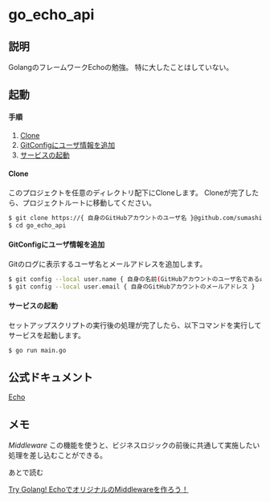 # go_echo_api

## 説明
GolangのフレームワークEchoの勉強。
特に大したことはしていない。

## 起動

#### 手順

1. [Clone](#clone)
2. [GitConfigにユーザ情報を追加](#gitconfigにユーザ情報を追加)
3. [サービスの起動](#サービスの起動)

#### Clone

このプロジェクトを任意のディレクトリ配下にCloneします。
Cloneが完了したら、プロジェクトルートに移動してください。

```bash
$ git clone https://{ 自身のGitHubアカウントのユーザ名 }@github.com/sumashin/go_echo_api.git
$ cd go_echo_api
```

#### GitConfigにユーザ情報を追加

Gitのログに表示するユーザ名とメールアドレスを追加します。

```bash
$ git config --local user.name { 自身の名前(GitHubアカウントのユーザ名である必要はないです) }
$ git config --local user.email { 自身のGitHubアカウントのメールアドレス }
```

#### サービスの起動

セットアップスクリプトの実行後の処理が完了したら、以下コマンドを実行してサービスを起動します。

```bash
$ go run main.go
```

## 公式ドキュメント

[Echo](https://echo.labstack.com/guide)

## メモ

*Middleware*
この機能を使うと、ビジネスロジックの前後に共通して実施したい処理を差し込むことができる。

あとで読む

[Try Golang! EchoでオリジナルのMiddlewareを作ろう！](https://medium.com/veltra-engineering/echo-middleware-in-golang-90e1d301eb27)